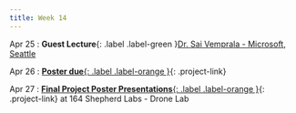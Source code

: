```yaml
---
title: Week 14
---
```


Apr 25
: **Guest Lecture**{: .label .label-green }[Dr. Sai Vemprala - Microsoft, Seattle](https://www.saihv.com/)

  <!-- : [Solution](#) -->

Apr 26
: [**Poster due**{: .label .label-orange }](/CSCI5980-Spr23-DeepRob/projects/#final-project){: .project-link}

Apr 27
: [**Final Project Poster Presentations**{: .label .label-orange }](/CSCI5980-Spr23-DeepRob/projects/#final-project){: .project-link} at 164 Shepherd Labs - Drone Lab

